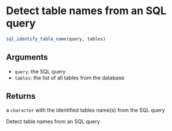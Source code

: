 # Detect table names from an SQL query

```r
sql_identify_table_name(query, tables)
```

## Arguments

- `query`: the SQL query
- `tables`: the list of all tables from the database

## Returns

a `character` with the identified tables name(s) from the SQL query

Detect table names from an SQL query
